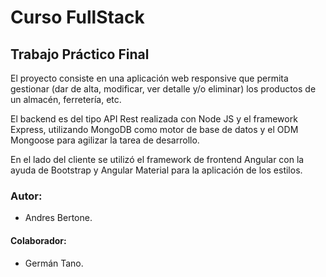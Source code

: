 # Curso FullStack

## Trabajo Práctico Final

El proyecto consiste en una aplicación web responsive que permita gestionar (dar de alta, modificar, ver detalle y/o eliminar) los productos de un almacén, ferretería, etc.

El backend es del tipo API Rest realizada con Node JS y el framework Express, utilizando MongoDB como motor de base de datos y el ODM Mongoose para agilizar la tarea de desarrollo.

En el lado del cliente se utilizó el framework de frontend Angular con la ayuda de Bootstrap y Angular Material para la aplicación de los estilos.

### Autor:
- Andres Bertone.

#### Colaborador:
- Germán Tano.
